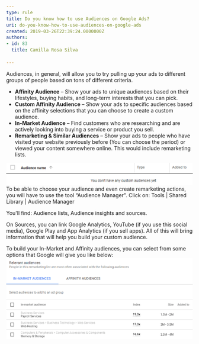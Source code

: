 ```yaml
---
type: rule
title: Do you know how to use Audiences on Google Ads?
uri: do-you-know-how-to-use-audiences-on-google-ads
created: 2019-03-26T22:39:24.0000000Z
authors:
- id: 83
  title: Camilla Rosa Silva

---
```


Audiences, in general, will allow you to try pulling up your ads to different groups of people based on tons of different criteria.
 
- **Affinity Audience** – Show your ads to unique audiences based on their lifestyles, buying habits, and long-term interests that you can pick.
- **Custom Affinity Audience** – Show your ads to specific audiences based on the affinity selections that you can choose to create a custom audience.
- **In-Market Audience** – Find customers who are researching and are actively looking into buying a service or product you sell.
- **Remarketing & Similar Audiences** – Show your ads to people who have visited your website previously before (You can choose the period) or viewed your content somewhere online. This would include remarketing lists.

![ Bad Example – No audiences were set up yet![audience-2.png](audience-2.png)](audience-1.png)
To be able to choose your audience and even create remarketing actions, you will have to use the tool “Audience Manager". Click on: Tools | Shared Library | Audience Manager

You'll find: Audience lists, Audience insights and sources.

On Sources, you can link Google Analytics, YouTube (if you use this social media), Google Play and App Analytics (if you sell apps). All of this will bring information that will help you build your custom audience.

To build your In-Market and Affinity audiences, you can select from some options that Google will give you like below:
![ In-Market audiences that might be your right target![audience-5.png](audience-5.png)](audience-4.png)
